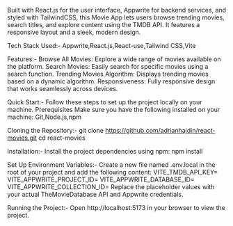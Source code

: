 Built with React.js for the user interface, Appwrite for backend services, and styled with TailwindCSS, this Movie App lets users browse trending movies, search titles, and explore content using the TMDB API. It features a responsive layout and a sleek, modern design.

Tech Stack Used:-
Appwrite,React.js,React-use,Tailwind CSS,Vite

Features:-
Browse All Movies: Explore a wide range of movies available on the platform.
Search Movies: Easily search for specific movies using a search function.
Trending Movies Algorithm: Displays trending movies based on a dynamic algorithm.
Responsiveness: Fully responsive design that works seamlessly across devices.

Quick Start:-
Follow these steps to set up the project locally on your machine.
Prerequisites
Make sure you have the following installed on your machine:
Git,Node.js,npm

Cloning the Repository:-
git clone https://github.com/adrianhajdin/react-movies.git
cd react-movies

Installation:-
Install the project dependencies using npm:
npm install

Set Up Environment Variables:-
Create a new file named .env.local in the root of your project and add the following content:
VITE_TMDB_API_KEY=
VITE_APPWRITE_PROJECT_ID=
VITE_APPWRITE_DATABASE_ID=
VITE_APPWRITE_COLLECTION_ID=
Replace the placeholder values with your actual TheMovieDatabase API and Appwrite credentials.

Running the Project:-
Open http://localhost:5173 in your browser to view the project.
